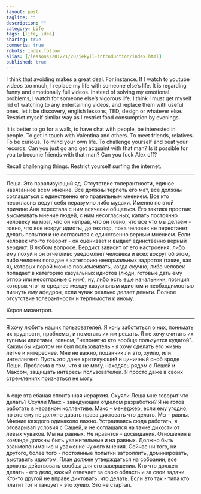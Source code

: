 ```yaml
---
layout: post
tagline: ""
description: ""
category: Life
tags: [life, idea]
sharing: true
comments: true
robots: index,follow
alias: [/lessons/2012/1/20/jekyll-introduction/index.html]
published: true
---
```


I think that avoiding makes a great deal.
For instance. If I watch to youtube videos too much, I replace my life with someone else’s life. It is regarding funny and emotionally full videos. Instead of solving my emotional problems, I watch for someone else’s vigorous life.
I think I must get myself rid of watching to any entertaining videos, and replace them with useful ones, let it be discovery, english lessons, TED, design or whatever else. Restrict myself similar way as I restrict food consumption by evenings.

It is better to go for a walk, to have chat with people, be interested in people. To get in touch with Valentina and others. To meet friends, relatives. To be curious. To mind your own life. To challenge yourself and beat your records.
Can you just go and get acquaint with that man?
Is it possible for you to become friends with that man?
Can you fuck Alex off?

Recall challenging things. Restrict yourself surfing the internet.

---

Леша. Это парализующий яд. Отсутствие толерантности, единое навязанное всем мнение. Все должны терпеть его мат, все должны соглашаться с единственно его правильным мнением. Все кто несогласны ведут себя неразумно либо мудаки. Именно по этой причине Аня перестала с ним всячески общаться. 
Его тактика простая: высмеивать мнение людей, с ним несогласных, капать постоянно человеку на мозг, что он неправ, что он говно, что все что мы делаем - говно, что все вокруг идиоты, до тех пор, пока человек не перестанет делать попытки и не согласится с единственно верным мнением. Если человек что-то говорит - он оценивает и выдает единственно верный вердикт. В любом вопросе. Вердикт зависит от его настроения: либо ему похуй и он отчетливо уведомляет человека и всех вокруг об этом, либо человек попадае в категорию ненормальных задротов (такие, как я), которых порой можно повысмеивать, когда скучно, либо человек попадает в категорию казуальных идиотов (люди, готовые дать ему отпор или несогласные с ним), ну, либо есть еще начальники, позиция которых что-то среднее между казуальным идиотом и необходимостью лизнуть ему афедрон, если чувак реально делает деньги.
Полное отсутствие толерантности и терпимости к иному.

Херов мизантроп.

---

Я хочу любить наших пользователей. Я хочу заботиться о них, понимать их трудности, проблемы, и помогать их им решать.
Я не хочу считать их тупыми идиотами, говном, "непонятно кто вообще пользуется кудагой". Каким бы идиотом ни был пользователь - я хочу сделать его жизнь легче и интереснее. Мне не важно, поцанчик ли это, хуйло, или интеллигент. Пусть это даже критикующий и циничный сноб вроде Леши.
Проблема в том, что я не могу, находясь рядом с Лешей и Максом, защищать интересы пользователей. Я просто даже в своих стремлениях признаться не могу.

---

А еще эта ебаная спонтанная иерархия. Схуяли Леша мне говорит что делать? Схуяли Макс - заведующий отделом разработки?
Я не готов работать в неравном коллективе. Макс - менеджер, если ему угодно, но это ему не должно давать права диктовать что делать.
Мы - равны. Мнение каждого одинаково важно. Устраиваясь сюда работать, я оговаривал условия с Сашей, и не соглашался на такие дикости от левых чуваков. Мы на равных. Не нравится - досвидания.
Отношения в команде должны быть уважительные и на равных. Должно быть взаимопонимание и уважение чужого мнения. Сейчас ни того, ни другого, более того - постоянные попытки затроллить, доминировать, выставить идиотом.
План должен утверждаться на собрании, все должны действовать сообща для его завершения. Кто что должен делать - его дело, кажый отвечает за свою область и за свои задачи. Кто-то другой не вправе диктовать, что делать. Если это так - типа кто платит тот и танцует - это хуево. Это не стартап.
